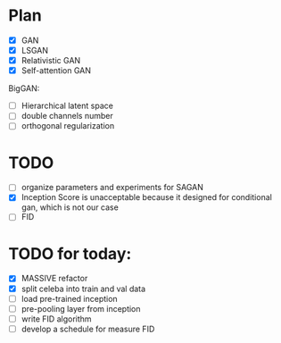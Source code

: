 # Plan
- [x] GAN
- [x] LSGAN
- [x] Relativistic GAN
- [x] Self-attention GAN

BigGAN:
- [ ] Hierarchical latent space
- [ ] double channels number
- [ ] orthogonal regularization

# TODO
- [ ] organize parameters and experiments for SAGAN
- [x] Inception Score is unacceptable because it designed for conditional gan, which is not our case 
- [ ] FID

# TODO for today:
- [x] MASSIVE refactor
- [x] split celeba into train and val data
- [ ] load pre-trained inception
- [ ] pre-pooling layer from inception
- [ ] write FID algorithm
- [ ] develop a schedule for measure FID